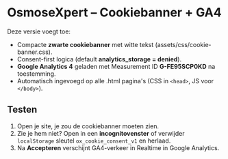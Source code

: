 # OsmoseXpert – Cookiebanner + GA4

Deze versie voegt toe:
- Compacte **zwarte cookiebanner** met witte tekst (assets/css/cookie-banner.css).
- Consent-first logica (default **analytics_storage = denied**).
- **Google Analytics 4** geladen met Measurement ID **G-FE95SCP0KD** na toestemming.
- Automatisch ingevoegd op alle .html pagina's (CSS in `<head>`, JS voor `</body>`).

## Testen

1. Open je site, je zou de cookiebanner moeten zien.
2. Zie je hem niet? Open in een **incognitovenster** of verwijder `localStorage` sleutel `ox_cookie_consent_v1` en herlaad.
3. Na **Accepteren** verschijnt GA4-verkeer in Realtime in Google Analytics.
